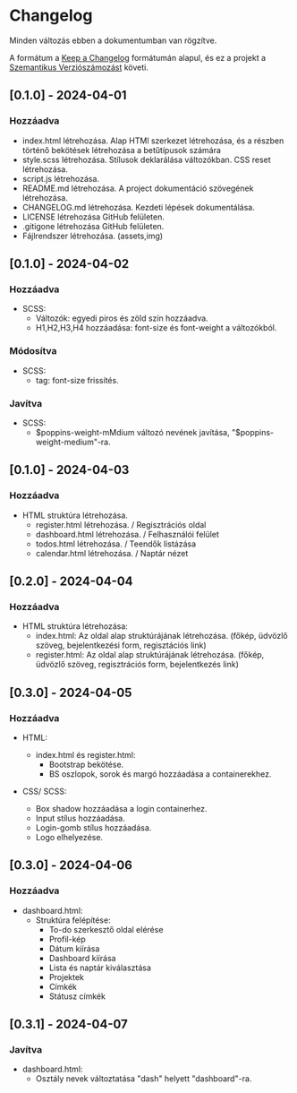 # Changelog

Minden változás ebben a dokumentumban van rögzítve.

A formátum a [Keep a Changelog](https://keepachangelog.com/en/1.0.0/) formátumán alapul, és ez a projekt a [Szemantikus Verziószámozást](https://semver.org/spec/v2.0.0.html) követi.

## [0.1.0] - 2024-04-01

### Hozzáadva

- index.html létrehozása. Alap HTMl szerkezet létrehozása, és a <head> részben történő bekötések létrehozása a betűtípusok számára
- style.scss létrehozása. Stílusok deklarálása változókban. CSS reset létrehozása.
- script.js létrehozása. 
- README.md létrehozása. A project dokumentáció szövegének létrehozása.
- CHANGELOG.md létrehozása. Kezdeti lépések dokumentálása.
- LICENSE létrehozása GitHub felületen.
- .gitigone létrehozása GitHub felületen.
- Fájlrendszer létrehozása. (assets,img)


## [0.1.0] - 2024-04-02

### Hozzáadva

- SCSS: 
    - Változók: egyedi piros és zöld szín hozzáadva.
    - H1,H2,H3,H4 hozzáadása: font-size és font-weight a változókból.


### Módosítva

- SCSS: 
    - <a> tag: font-size frissítés.


### Javítva

- SCSS: 
    - $poppins-weight-mMdium változó nevének javítása, "$poppins-weight-medium"-ra.


## [0.1.0] - 2024-04-03

### Hozzáadva
- HTML struktúra létrehozása.
    - register.html létrehozása. / Regisztrációs oldal 
    - dashboard.html létrehozása. / Felhasználói felület
    - todos.html létrehozása. / Teendők listázása
    - calendar.html létrehozása. / Naptár nézet


## [0.2.0] - 2024-04-04

### Hozzáadva
- HTML struktúra létrehozása:
    - index.html: Az oldal alap struktúrájának létrehozása. (főkép, üdvözlő szöveg, bejelentkezési form, regisztációs link) 
    - register.html: Az oldal alap struktúrájának létrehozása. (főkép, üdvözlő szöveg, regisztrációs form, bejelentkezés link) 


## [0.3.0] - 2024-04-05

### Hozzáadva

- HTML:
    - index.html és register.html:
        - Bootstrap bekötése.
        - BS oszlopok, sorok és margó hozzáadása a containerekhez.

- CSS/ SCSS:
    - Box shadow hozzáadása a login containerhez. 
    - Input stílus hozzáadása.
    - Login-gomb stílus hozzáadása.
    - Logo elhelyezése.

## [0.3.0] - 2024-04-06

### Hozzáadva

- dashboard.html:
    - Struktúra felépítése:
        -  To-do szerkesztő oldal elérése 
        -  Profil-kép
        -  Dátum kiírása
        -  Dashboard kiírása
        -  Lista és naptár kiválasztása
        -  Projektek
        -  Címkék
        -  Státusz címkék
  
## [0.3.1] - 2024-04-07


### Javítva

- dashboard.html:
    - Osztály nevek változtatása "dash" helyett "dashboard"-ra.

    





